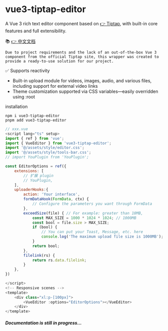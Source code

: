 # vue3-tiptap-editor
A Vue 3 rich text editor component based on [👉 Tiptap](https://tiptap.dev/docs/resources/whats-new), with built-in core features and full extensibility.

📚 [👉 中文文档](/README.md)

```text
Due to project requirements and the lack of an out-of-the-box Vue 3 component from the official Tiptap site, this wrapper was created to provide a ready-to-use solution for our project.
```


✅ Supports reactivity
+ Built-in upload module for videos, images, audio, and various files, including support for external video links
+ Theme customization supported via CSS variables—easily overridden using :root

installation
```text
npm i vue3-tiptap-editor
pnpm add vue3-tiptap-editor
```

```js
// xxx.vue
<script lang="ts" setup>
import { ref } from 'vue';
import { VueEditor } from 'vue3-tiptap-editor';
import '@/assets/style/editor.css';
import '@/assets/style/tools-bar.css';
// import YouPlugin from 'YouPlugin';

const EditorOptions = ref({
    extensions: [
        // 扩展 plugin
        // YouPlugin,
    ],
    uploaderHooks:{
        action: 'Your interface',
        formDataHook(FormData, ctx) {
            // Configure the parameters you want through FormData
        },
        exceedSize(file) { // For example: greater than 10MB,
            const MAX_SIZE = 1000 * 1024 * 1024; // 1000MB
            const bool = file.size > MAX_SIZE;
            if (bool) {
                // You can put your Toast, Message, etc. here
                console.log('The maximum upload file size is 1000MB');
            }
            return bool;
        },
        filelink(rs) {
            return rs.data.filelink;
        }
    },
})

</script>
<!-- Responsive scenes -->
<template>
    <div class="xl:p-[100px]">
        <VueEditor :options="EditorOptions"></VueEditor>
    </div>
</template>
```

##### Documentation is still in progress...
